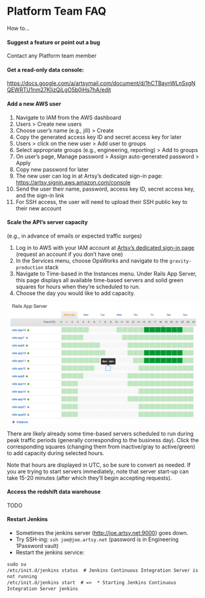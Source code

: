 # Platform Team FAQ

How to...

#### Suggest a feature or point out a bug
Contact any Platform team member

#### Get a read-only data console: 
https://docs.google.com/a/artsymail.com/document/d/1hCTBaynWLnSxgNQEWRTU1nm27KIizQiLgO5b0jHs7hA/edit

#### Add a new AWS user
1. Navigate to IAM from the AWS dashboard
2. Users > Create new users
3. Choose user’s name (e.g., jill) > Create
4. Copy the generated access key ID and secret access key for later
5. Users > click on the new user > Add user to groups
6. Select appropriate groups (e.g., engineering, reporting) > Add to groups
7. On user’s page, Manage password > Assign auto-generated password > Apply
8. Copy new password for later
9. The new user can log in at Artsy’s dedicated sign-in page: https://artsy.signin.aws.amazon.com/console
10. Send the user their name, password, access key ID, secret access key, and the sign-in link
11. For SSH access, the user will need to upload their SSH public key to their new account

#### Scale the API’s server capacity 
(e.g., in advance of emails or expected traffic surges)

1. Log in to AWS with your IAM account at [Artsy’s dedicated sign-in page](https://artsy.signin.aws.amazon.com/console) (request an account if you don’t have one)
2. In the Services menu, choose OpsWorks and navigate to the `gravity-production` stack
3. Navigate to Time-based in the Instances menu. Under Rails App Server, this page displays all available time-based servers and solid green squares for hours when they’re scheduled to run.
4. Choose the day you would like to add capacity.

![adding instances UI](images/platform_adding_instances.png)

There are likely already some time-based servers scheduled to run during peak traffic periods (generally corresponding to the business day). Click the corresponding squares (changing them from inactive/gray to active/green) to add capacity during selected hours.

Note that hours are displayed in UTC, so be sure to convert as needed.
If you are trying to start servers immediately, note that server start-up can take 15-20 minutes (after which they’ll begin accepting requests).

#### Access the redshift data warehouse
TODO

#### Restart Jenkins
* Sometimes the jenkins server (http://joe.artsy.net:9000) goes down.
* Try SSH-ing: `ssh joe@joe.artsy.net` (password is in Engineering 1Password vault)
* Restart the jenkins service:
```
sudo su
/etc/init.d/jenkins status  # Jenkins Continuous Integration Server is not running
/etc/init.d/jenkins start  # =>  * Starting Jenkins Continuous Integration Server jenkins
```


